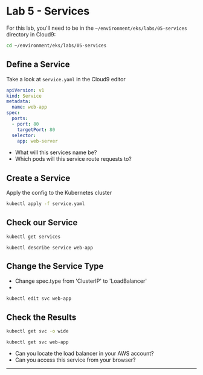 # Lab 5 - Services

For this lab, you'll need to be in the `~/environment/eks/labs/05-services` directory in Cloud9:

```bash
cd ~/environment/eks/labs/05-services
```


## Define a Service

Take a look at `service.yaml` in the Cloud9 editor

```yaml
apiVersion: v1
kind: Service
metadata:
  name: web-app
spec:
  ports:
  - port: 80
    targetPort: 80
  selector:
    app: web-server
```

- What will this services name be?
- Which pods will this service route requests to?

## Create a Service

Apply the config to the Kubernetes cluster

```bash
kubectl apply -f service.yaml
```

## Check our Service

```bash
kubectl get services
```
```
kubectl describe service web-app
```

## Change the Service Type

- Change spec.type from 'ClusterIP' to 'LoadBalancer'
- 
```bash
kubectl edit svc web-app
```

## Check the Results

```bash
kubectl get svc -o wide
```
```
kubectl get svc web-app
```

- Can you locate the load balancer in your AWS account?
- Can you access this service from your browser?

---
